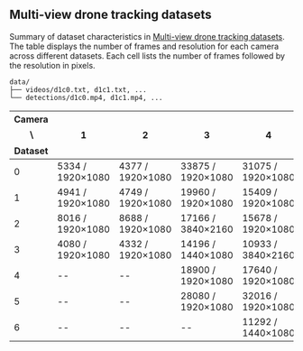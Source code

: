 ## Multi-view drone tracking datasets

Summary of dataset characteristics in [Multi-view drone tracking datasets](https://github.com/CenekAlbl/drone-tracking-datasets). The table displays the number of frames and resolution for each camera across different datasets. Each cell lists the number of frames followed by the resolution in pixels.

```
data/
├── videos/d1c0.txt, d1c1.txt, ...
└── detections/d1c0.mp4, d1c1.mp4, ...
```

| Camera $$\backslash$$ Dataset | 1                  | 2                  | 3                   | 4                   | 5                   | 
| ----------------------------- | ------------------ | ------------------ | ------------------- | ------------------- | ------------------- |
| 0                             | 5334 / 1920×1080   | 4377 / 1920×1080   | 33875 / 1920×1080   | 31075 / 1920×1080   | 20970 / 1920×1080   |
| 1                             | 4941 / 1920×1080   | 4749 / 1920×1080   | 19960 / 1920×1080   | 15409 / 1920×1080   | 28047 / 1920×1080   |
| 2                             | 8016 / 1920×1080   | 8688 / 1920×1080   | 17166 / 3840×2160   | 15678 / 1920×1080   | 31860 / 2704×2028   |
| 3                             | 4080 / 1920×1080   | 4332 / 1920×1080   | 14196 / 1440×1080   | 10933 / 3840×2160   | 31992 / 1920×1080   |
| 4                             | --                 | --                 | 18900 / 1920×1080   | 17640 / 1920×1080   | 21523 / 2288×1080   |
| 5                             | --                 | --                 | 28080 / 1920×1080   | 32016 / 1920×1080   | 17550 / 1920×1080   |
| 6                             | --                 | --                 | --                  | 11292 / 1440×1080   | --                  |
